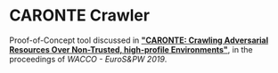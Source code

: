 # CARONTE Crawler

Proof-of-Concept tool discussed in [__"CARONTE: Crawling Adversarial Resources Over Non-Trusted, high-profile Environments"__](https://arxiv.org/abs/2009.08148), in the proceedings of _WACCO - EuroS&amp;PW 2019_.

